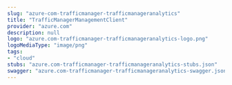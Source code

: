 ```yaml
---
slug: "azure-com-trafficmanager-trafficmanageranalytics"
title: "TrafficManagerManagementClient"
provider: "azure.com"
description: null
logo: "azure.com-trafficmanager-trafficmanageranalytics-logo.png"
logoMediaType: "image/png"
tags:
- "cloud"
stubs: "azure.com-trafficmanager-trafficmanageranalytics-stubs.json"
swagger: "azure.com-trafficmanager-trafficmanageranalytics-swagger.json"
---
```

